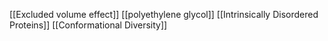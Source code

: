[[Excluded volume effect]]
[[polyethylene glycol]]
[[Intrinsically Disordered Proteins]]
[[Conformational Diversity]]
